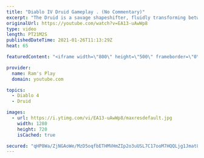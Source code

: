 ```yaml
---
title: "Diablo IV Druid Gameplay . (No Commentary)"
excerpt: "The Druid is a savage shapeshifter, fluidly transforming between the forms of a towering bear or a vicious werewolf to fight alongside the creatures of the wild."
originalUrl: https://youtube.com/watch?v=EA13-uAwWp8
type: video
length: PT21M2S
publishedDateTime: 2021-01-26T11:13:29Z
heat: 65

featuredContent: "<iframe width=\"800\" height=\"500\" frameborder=\"0\" src=\"https://www.youtube.com/embed/EA13-uAwWp8\" allow=\"accelerometer; autoplay; encrypted-media; gyroscope; picture-in-picture\" allowfullscreen></iframe>"

provider:
  name: Ram's Play
  domain: youtube.com

topics:
  - Diablo 4
  - Druid

images:
  - url: https://i.ytimg.com/vi/EA13-uAwWp8/maxresdefault.jpg
    width: 1280
    height: 720
    isCached: true

secured: "qHP8Wa/ZjNGAoWe/MzD5oqfbETHMVHmZIp2o3uUSL7C17ooM7HQQLjg1Jmat8hPY87SIinloZrR+7IndUxNHNJuY7OZicqSLB3EuGl57uBS3Xr/sHZIkNfB2gN/Eh0bFrXF6ijgn1C/nljDSg0U75qhzZvAzKAE9E4OaFSbhgRZ3MMbvGAYD8ag+faWmDwOGNYEQUoH9sDlzuoGBaY+c/e0MTPv5gAyp4PeOGHs9X0kBqOwVC3HueONHY9ULnqYrdf8HCLTMO48kBWKsY3EWARJ3yAWXBzMjHAI+FiLbECBMCbgCCTWRC9ZbW+DBVbB4h9w1Ot5K1EpgbFvX3curMlqXjY0MQQXuJlAuegdpKcZf3Tope0p9YB2Y9N6rH7tswJflSXb9GqI6AQwnOzqMnXT+VJcUnLRLAWq/vc7YqhAr+gKajU2+w7DBiygiFX2c;sRMXZI8tUVX72KN3tDljdg=="
---
```


